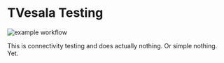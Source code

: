 # TVesala Testing

![example workflow](https://github.com/tvesala-telia/public-test-repository-to-be-removed/actions/workflows/test.yaml/pytest_coverage.svg)

This is connectivity testing and does actually nothing. Or simple nothing. Yet.


